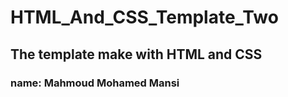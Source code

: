 # HTML_And_CSS_Template_Two

## The template make with HTML and CSS 

### name: Mahmoud Mohamed Mansi
